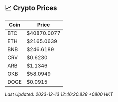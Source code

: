 ## 📈 Crypto Prices

| Coin | Price |
| ---- | ----- |
| BTC | $40870.0077 |
| ETH | $2165.0639 |
| BNB | $246.6189 |
| CRV | $0.6230 |
| ARB | $1.1346 |
| OKB | $58.0949 |
| DOGE | $0.0915 |

_Last Updated: 2023-12-13 12:46:20.828 +0800 HKT_